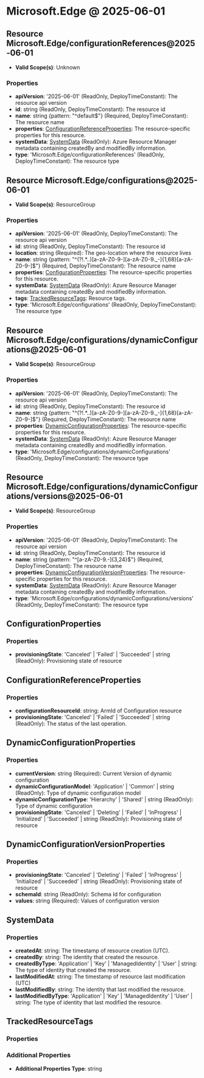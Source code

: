 # Microsoft.Edge @ 2025-06-01

## Resource Microsoft.Edge/configurationReferences@2025-06-01
* **Valid Scope(s)**: Unknown
### Properties
* **apiVersion**: '2025-06-01' (ReadOnly, DeployTimeConstant): The resource api version
* **id**: string (ReadOnly, DeployTimeConstant): The resource id
* **name**: string {pattern: "^default$"} (Required, DeployTimeConstant): The resource name
* **properties**: [ConfigurationReferenceProperties](#configurationreferenceproperties): The resource-specific properties for this resource.
* **systemData**: [SystemData](#systemdata) (ReadOnly): Azure Resource Manager metadata containing createdBy and modifiedBy information.
* **type**: 'Microsoft.Edge/configurationReferences' (ReadOnly, DeployTimeConstant): The resource type

## Resource Microsoft.Edge/configurations@2025-06-01
* **Valid Scope(s)**: ResourceGroup
### Properties
* **apiVersion**: '2025-06-01' (ReadOnly, DeployTimeConstant): The resource api version
* **id**: string (ReadOnly, DeployTimeConstant): The resource id
* **location**: string (Required): The geo-location where the resource lives
* **name**: string {pattern: "^(?!.*\.\.)[a-zA-Z0-9-][a-zA-Z0-9._-]{1,68}[a-zA-Z0-9-]$"} (Required, DeployTimeConstant): The resource name
* **properties**: [ConfigurationProperties](#configurationproperties): The resource-specific properties for this resource.
* **systemData**: [SystemData](#systemdata) (ReadOnly): Azure Resource Manager metadata containing createdBy and modifiedBy information.
* **tags**: [TrackedResourceTags](#trackedresourcetags): Resource tags.
* **type**: 'Microsoft.Edge/configurations' (ReadOnly, DeployTimeConstant): The resource type

## Resource Microsoft.Edge/configurations/dynamicConfigurations@2025-06-01
* **Valid Scope(s)**: ResourceGroup
### Properties
* **apiVersion**: '2025-06-01' (ReadOnly, DeployTimeConstant): The resource api version
* **id**: string (ReadOnly, DeployTimeConstant): The resource id
* **name**: string {pattern: "^(?!.*\.\.)[a-zA-Z0-9-][a-zA-Z0-9._-]{1,68}[a-zA-Z0-9-]$"} (Required, DeployTimeConstant): The resource name
* **properties**: [DynamicConfigurationProperties](#dynamicconfigurationproperties): The resource-specific properties for this resource.
* **systemData**: [SystemData](#systemdata) (ReadOnly): Azure Resource Manager metadata containing createdBy and modifiedBy information.
* **type**: 'Microsoft.Edge/configurations/dynamicConfigurations' (ReadOnly, DeployTimeConstant): The resource type

## Resource Microsoft.Edge/configurations/dynamicConfigurations/versions@2025-06-01
* **Valid Scope(s)**: ResourceGroup
### Properties
* **apiVersion**: '2025-06-01' (ReadOnly, DeployTimeConstant): The resource api version
* **id**: string (ReadOnly, DeployTimeConstant): The resource id
* **name**: string {pattern: "^[a-zA-Z0-9.-]{3,24}$"} (Required, DeployTimeConstant): The resource name
* **properties**: [DynamicConfigurationVersionProperties](#dynamicconfigurationversionproperties): The resource-specific properties for this resource.
* **systemData**: [SystemData](#systemdata) (ReadOnly): Azure Resource Manager metadata containing createdBy and modifiedBy information.
* **type**: 'Microsoft.Edge/configurations/dynamicConfigurations/versions' (ReadOnly, DeployTimeConstant): The resource type

## ConfigurationProperties
### Properties
* **provisioningState**: 'Canceled' | 'Failed' | 'Succeeded' | string (ReadOnly): Provisioning state of resource

## ConfigurationReferenceProperties
### Properties
* **configurationResourceId**: string: ArmId of Configuration resource
* **provisioningState**: 'Canceled' | 'Failed' | 'Succeeded' | string (ReadOnly): The status of the last operation.

## DynamicConfigurationProperties
### Properties
* **currentVersion**: string (Required): Current Version of dynamic configuration
* **dynamicConfigurationModel**: 'Application' | 'Common' | string (ReadOnly): Type of dynamic configuration model
* **dynamicConfigurationType**: 'Hierarchy' | 'Shared' | string (ReadOnly): Type of dynamic configuration
* **provisioningState**: 'Canceled' | 'Deleting' | 'Failed' | 'InProgress' | 'Initialized' | 'Succeeded' | string (ReadOnly): Provisioning state of resource

## DynamicConfigurationVersionProperties
### Properties
* **provisioningState**: 'Canceled' | 'Deleting' | 'Failed' | 'InProgress' | 'Initialized' | 'Succeeded' | string (ReadOnly): Provisioning state of resource
* **schemaId**: string (ReadOnly): Schema Id for configuration
* **values**: string (Required): Values of configuration version

## SystemData
### Properties
* **createdAt**: string: The timestamp of resource creation (UTC).
* **createdBy**: string: The identity that created the resource.
* **createdByType**: 'Application' | 'Key' | 'ManagedIdentity' | 'User' | string: The type of identity that created the resource.
* **lastModifiedAt**: string: The timestamp of resource last modification (UTC)
* **lastModifiedBy**: string: The identity that last modified the resource.
* **lastModifiedByType**: 'Application' | 'Key' | 'ManagedIdentity' | 'User' | string: The type of identity that last modified the resource.

## TrackedResourceTags
### Properties
### Additional Properties
* **Additional Properties Type**: string

